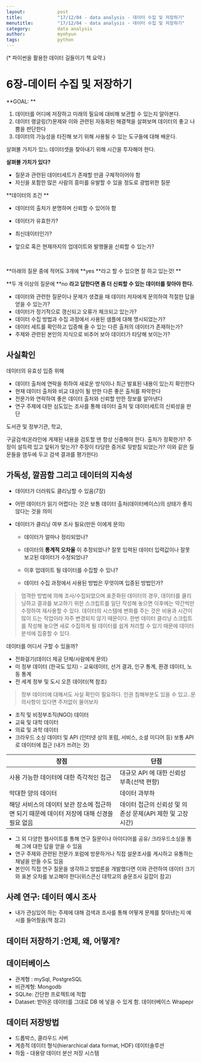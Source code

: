 ```yaml
---
layout:            post
title:             "17/12/04 - data analysis - 데이터 수집 및 저장하기"
menutitle:         "17/12/04 - data analysis - 데이터 수집 및 저장하기"
category:          data analysis
author:            myohyun
tags:              python
---
```


(* 파이썬을 활용한 데이터 길들이기 책 요약.)

# 6장-데이터 수집 및 저장하기

**GOAL: **

1. 데이터를 어디에 저장하고 미래의 필요에 대비해 보관할 수 있는지 알아본다.
2. 데이터 랭글링(?)문제와 이와 관련된 자동화된 해결책을 살펴보며 데이터의 좋고 나쁨을 판단한다
3. 데이터의 가능성을 타진해 보기 위해 사용될 수 있는 도구들에 대해 배운다.



살펴볼 가치가 있느 데이터셋을 찾아내기 위해 시간을 투자해야 한다.

**살펴볼 가치가 있다?**

- 질문과 관련된 데이터세트가 존재할 만큼 구체적이어야 함
- 자신을 포함한 많은 사람의 흥미를 유발할 수 있을 정도로 광범위한 질문

**데이터의 조건 **

- 데이터의 출처가 분명하며 신뢰할 수 있어야 함

- 데이터가 유효한가?

- 최신데이터인가?

- 앞으로 혹은 현재까지의 업데이트와 발행물을 신뢰할 수 있는가?

  ​

**아래의 질문 중에 적어도 3개에 **yes **라고 할 수 있으면 잘 하고 있는것! **

**두 개 이상의 질문에 **no **라고 답한다면 좀 더 신뢰할 수 있는 데이터를 찾아야 한다.**

- 데이터와 관련한 질문이나 문제가 생겼을 때 데이터 저자에게 문의하여 적절한 답을 얻을 수 있는가?
- 데이터가 정기적으로 갱신되고 오류가 체크되고 있는가?
- 데이터 수집 방법과 수집 과정에서 사용된 샘플에 대해 명시되었는가?
- 데이터 세트를 확인하고 입증해 줄 수 있는 다른 출처의 데이터가 존재하는가?
- 주제와 관련된 본인의 지식으로 비추어 보아 데이터가 타당해 보이는가?

## 사실확인

데이터의 유효성 입증 위해 

- 데이터 출처에 연락을 취하여 새로운 방식이나 최근 발표된 내용이 있는지 확인한다
- 현재 데이터 출처와 비교 대상이 될 만한 다른 좋은 출처를 파악한다
- 전문가와 연락하여 좋은 데이터 출처와 신뢰할 만한 정보를 알아낸다
- 연구 주제에 대한 심도있는 조사를 통해 데이터 출처 및 데이터세트의 신뢰성을 판단

도서관 및 정부기관, 학교,

구글검색(온라인에 게재된 내용을 검토할 땐 항상 신중해야 한다. 출처가 정확한가? 주장이 설득력 있고 앞뒤가 맞는가? 주장이 타당한 증거로 뒷받침 되었는가? 이와 같은 질문들을 염두에 두고 검색 결과를 평가한다)

## 가독성, 깔끔함 그리고 데이터의 지속성

- 데이터가 더러워도 클리닝할 수 있음(7장)

- 어떤 데이터가 읽기 어렵다는 것은 보통 데이터 출처(데이터베이스)의 상태가 좋지 않다는 것을 의미

- 데이터가 클리닝 여부 조사 필요(만든 이에게 문의)

  - 데이터가 얼마나 정리되었나?

  - 데이터의 **통계적 오차율** 이 추정되었나? 잘못 입력된 데이터 입력값이나 잘못 보고된 데이터가 수정되었나?

  - 이후 업데이트 될 데이터를 수집할 수 있나?

  - 데이터 수집 과정에서 사용된 방법은 무엇이며 입증된 방법인가?

>엄격한 방법에 의해 조사/수집되었으며 표준화된 데이터의 경우, 데이터를 쿨리닝하고 결과를 보고하기 위한 스크립트를 일단 작성해 놓으면 이후에는 약간씩만 수정하여 재사용할 수 있다. 데이터의 시스템에 변화를 주는 것은 비용과 시간이 많이 드는 작업이라 자주 변경되지 않기 때문이다. 한번 데이터 클리닝 스크립트를 작성해 놓으면 새로 수집하게 될 데이터를 쉽게 처리할 수 있기 때문에 데이터 분석에 집중할 수 있다.

데이터를 어디서 구할 수 있을까?
- 전화걸기(데이더 제공 단체/사람에게 문의)
- 미 정부 데이터 (한국도 있지) - 교육데이터, 선거 결과, 인구 통계, 환경 데이터, 노동 통계
- 전 세계 정부 및 도시 오픈 데이터(책 참조)
>정부 데이터에 대해서도 사실 확인이 필요하다. 인권 침해부분도 있을 수 있고..문의사항이 있다면 주저없이 물어보자

- 조직 및 비정부조직(NGO) 데이터
- 교육 및 대학 데이터
- 의료 및 과학 데이터
- 크라우드 소싱 데이터 및 API (인터넷 상의 포럼, 서비스, 소셜 미디어 등)  보통 API 로 데이터에 접근 (내가 쓰려는 것)

| 장점                                       | 단점                                   |
| ---------------------------------------- | ------------------------------------ |
| 사용 가능한 데이터에 대한 즉각적인 접근                   | 대규모 API 에 대한 신뢰성 부족(선택 편향)           |
| 막대한 양의 데이터                               | 데이터 과부하                              |
| 해당 서비스의 데이터 보관 장소에 접근하면 되기 때문에 데이터 저장에 대해 신경쓸 필요 없음 | 데이터 접근의 신뢰성 및 의존성 문제(API 제한 및 고장 시간) |

- 그 외 다양한 웹사이트를 통해 연구 질문이나 아이디어를 공유/ 크라우드소싱을 통해 그에 대한 답을 얻을 수 있음
- 연구 주제와 관련된 전문가 포럼에 방문하거나 직접 설문조사를 게시하고 유통하는 채널을 만들 수도 있음
- 본인이 직접 연구 질문을 생각하고 방법론을 개발했다면 이와 관련하여 데이터 크기와 표본 오차를 보고해야 한다(위스콘신 대학교의 솔문조사 길잡이 참고)

## 사례 연구: 데이터 예시 조사

- 내가 관심있어 하는 주제에 대해 검색과 조사를 통해 어떻게 문제를 찾아낸는지 예시를 들어줬음(책 참고)

## 데이터 저장하기 :언제, 왜, 어떻게?

## 데이터베이스 

- 관계형 : mySql, PostgreSQL
- 비관계형: Mongodb
- SQLite: 간단한 프로젝트에 적합
- Dataset:  받아온 데이터를 그대로  DB 에 넣을 수 있게 함. 데이터베이스 Wrapepr

## 데이터 저장방법

- 드롭박스, 클라우드 서버
- 계층적 데이터 형식(hierarchical data format, HDF)  데이터솔루션
- 하둡 - 대용량 데이터 분산 저장 시스템
